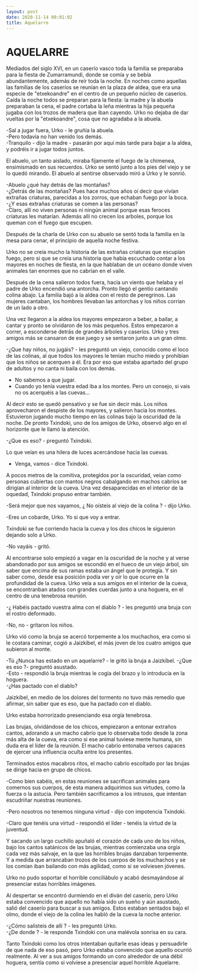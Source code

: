 ```yaml
---
layout: post
date: 2020-11-14 00:01:02
title: Aquelarre
---
```

# AQUELARRE

   Mediados del siglo XVI, en un caserío vasco toda la familia se
   preparaba para la fiesta de Zumarramundi, donde se comía y se bebía
   abundantemente, además de reír toda la noche. En noches como aquellas
   las familias de los caseríos se reunían en la plaza de aldea, que era
   una especie de "etxekoandre" en el centro de un pequeño núcleo de
   caseríos. Caída la noche todos se preparan para la fiesta: la madre y
   la abuela preparaban la cena, el padre cortaba la leña mientras la hija
   pequeña jugaba con los trozos de madera que iban cayendo. Urko no
   dejaba de dar vueltas por la "etxekoandre", cosa que no agradaba a la
   abuela.
   
   -Sal a jugar fuera, Urko - le gruñía la abuela.  
   -Pero todavía no han venido los demás.  
   -Tranquilo - dijo la madre - pasarán por aquí más tarde para bajar a
   la aldea, y podréis ir a jugar todos juntos.
   
   El abuelo, un tanto aislado, miraba fijamente el fuego de la chimenea,
   ensimismado en sus recuerdos. Urko se sentó junto a los pies del viejo
   y se lo quedó mirando. El abuelo al sentirse observado miró a Urko y le
   sonrió.
   
   -Abuelo ¿qué hay detrás de las montañas?  
   -¿Detrás de las montañas? Pues hace muchos años oí decir que vivían
   extrañas criaturas, parecidas a los zorros, que echaban fuego por la
   boca.  
   -¿Y esas extrañas criaturas se comen a las personas?  
   -Claro, allí no viven personas ni ningún animal porque esas feroces
   criaturas les matarían. Además allí no crecen los arboles, porque los
   queman con el fuego que escupen.
   
   Después de la charla de Urko con su abuelo se sentó toda la familia en
   la mesa para cenar, el principio de aquella noche festiva.
   
   Urko no se creía mucho la historia de las extrañas criaturas que
   escupían fuego, pero si que se creía una historia que había escuchado
   contar a los mayores en noches de fiesta, en la que hablaban de un
   océano donde viven animales tan enormes que no cabrían en el valle.
   
   Después de la cena salieron todos fuera, hacía un viento que helaba y
   el padre de Urko encendió una antorcha. Pronto llegó el gentío cantando
   colina abajo. La familia bajó a la aldea con el resto de peregrinos.
   Las mujeres cantaban, los hombres llevaban las antorchas y los niños
   corrían de un lado a otro.
   
   Una vez llegaron a la aldea los mayores empezaron a beber, a bailar, a
   cantar y pronto se olvidaron de los más pequeños. Estos empezaron a
   correr, a esconderse detrás de grandes árboles y caseríos. Urko y tres
   amigos más se cansaron de ese juego y se sentaron junto a un gran olmo.
   
   -¿Que hay niños, no jugáis? - les preguntó un viejo, conocido como
   el loco de las colinas, al que todos los mayores le tenían mucho miedo
   y prohibían que los niños se acerquen a él. Era por eso que estaba
   apartado del grupo de adultos y no canta ni baila con los demás.  
   - No sabemos a que jugar.  
   - Cuando yo tenía vuestra edad iba a los montes. Pero un consejo, si
   vais no os acerquéis a las cuevas...
   
   Al decir esto se quedó pensativo y se fue sin decir más. Los niños
   aprovecharon el despiste de los mayores, y salieron hacia los montes.
   Estuvieron jugando mucho tiempo en las colinas bajo la oscuridad de la
   noche. De pronto Txindoki, uno de los amigos de Urko, observó algo en
   el horizonte que le llamó la atención.
   
   -¿Que es eso? - preguntó Txindoki.
   
   Lo que veían es una hilera de luces acercándose hacia las cuevas.
   - Venga, vamos - dice Txindoki.
   
   A pocos metros de la comitiva, protegidos por la oscuridad, veían como
   personas cubiertas con mantos negros cabalgando en machos cabríos se
   dirigían al interior de la cueva. Una vez desaparecidas en el interior
   de la oquedad, Txindoki propuso entrar también.
   
   -Será mejor que nos vayamos, ¿ No oísteis al viejo de la colina ? -
   dijo Urko.
   
   -Eres un cobarde, Urko. Yo si que voy a entrar.
   
   Txindoki se fue corriendo hacia la cueva y los dos chicos le siguieron
   dejando solo a Urko.
   
   -No vayáis - gritó.
   
   Al encontrarse solo empiezó a vagar en la oscuridad de la noche y al
   verse abandonado por sus amigos se escondió en el hueco de un viejo
   árbol, sin saber que encima de sus ramas estaba un ángel que le
   protegía. Y sin saber como, desde esa posición podía ver y oír lo que
   ocurre en la profundidad de la cueva. Urko veía a sus amigos en el
   interior de la cueva, se encontranban atados con grandes cuerdas junto
   a una hoguera, en el centro de una tenebrosa reunión.
   
   -¿ Habéis pactado vuestra alma con el diablo ? - les preguntó una
   bruja con el rostro deformado.
   
   -No, no - gritaron los niños.
   
   Urko vió como la bruja se acercó torpemente a los muchachos, era como
   si le costara caminar, cogió a Jaizkíbel, el más joven de los cuatro
   amigos que subieron al monte.
   
   -Tú ¿Nunca has estado en un aquelarre? - le gritó la bruja a
   Jaizkíbel.
   -¿Que es eso ?- preguntó asustado.  
   -Esto - respondió la bruja mientras le cogía del brazo y lo introducía
   en la hoguera.  
   -¿Has pactado con el diablo?
   
   Jaizkíbel, en medio de los dolores del tormento no tuvo más remedio que
   afirmar, sin saber que es eso, que ha pactado con el diablo.
   
   Urko estaba horrorizado presenciando esa orgía tenebrosa.
   
   Las brujas, olvidándose de los chicos, empiezaron a entonar extraños
   cantos, adorando a un macho cabrío que lo observaba todo desde la zona
   más alta de la cueva, era como si ese animal tuviese mente humana, sin
   duda era el líder de la reunión. El macho cabrío entonaba versos
   capaces de ejercer una influencia oculta entre los presentes.
   
   Terminados estos macabros ritos, el macho cabrío escoltado por las
   brujas se dirige hacia en grupo de chicos.
   
   -Como bien sabéis, en estas reuniones se sacrifican animales para
   comernos sus cuerpos, de esta manera adquirimos sus virtudes, como la
   fuerza o la astucia. Pero también sacrificamos a los intrusos, que
   intentan escudriñar nuestras reuniones.
   
   -Pero nosotros no tenemos ninguna virtud - dijo con impotencia
   Txindoki.
   
   -Claro que tenéis una virtud - respondió el líder - tenéis la virtud
   de la juventud.
   
   Y sacando un largo cuchillo apuñaló el corazón de cada uno de los
   niños, bajo los cantos satánicos de las brujas, mientras comienzaba una
   orgía cada vez más salvaje, en la que las horribles brujas danzaban
   torpemente. Y a medida que arrancaban trozos de los cuerpos de los
   muchachos y se los comían iban bailando con más agilidad, como si se
   volviesen jóvenes.
   
   Urko no pudo soportar el horrible conciliábulo y acabó desmayándose al
   presenciar estas horribles imágenes.
   
   Al despertar se encontró durmiendo en el diván del caserío, pero Urko
   estaba convencido que aquello no había sido un sueño y aún asustado,
   salió del caserío para buscar a sus amigos. Estos estaban sentados bajo
   el olmo, donde el viejo de la colina les habló de la cueva la noche
   anterior.
   
   -¿Cómo salisteis de allí ? - les preguntó Urko.  
   -¿De donde ? - le responde Txindoki con una malévola sonrisa en su
   cara.
   
   Tanto Txindoki como los otros intentaban quitarle esas ideas y
   persuadirle de que nada de eso pasó, pero Urko estaba convencido que
   aquello ocurrió realmente. Al ver a sus amigos formando un coro
   alrededor de una débil hoguera, sentía como si volviese a presenciar
   aquel horrible Aquelarre.
